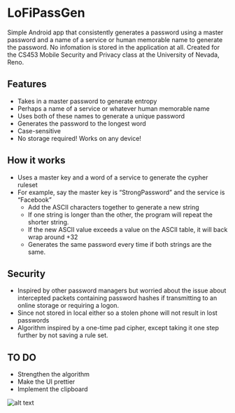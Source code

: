 # LoFiPassGen
Simple Android app that consistently generates a password using a master password and a name of a service or human memorable name to generate the password. No infomation is stored in the application at all. Created for the CS453 Mobile Security and Privacy class at the University of Nevada, Reno.

## Features

* Takes in a master password to generate entropy
* Perhaps a name of a service or whatever human memorable name
* Uses both of these names to generate a unique password
* Generates the password to the longest word
* Case-sensitive
* No storage required! Works on any device!

## How it works
* Uses a master key and a word of a service to generate the cypher ruleset
* For example, say the master key is “StrongPassword” and the service is “Facebook”
  * Add the ASCII characters together to generate a new string
  * If one string is longer than the other, the program will repeat the shorter string.
  * If the new ASCII value exceeds a value on the ASCII table, it will back wrap around +32
  * Generates the same password every time if both strings are the same.

## Security 
* Inspired by other password managers but worried about the issue about intercepted packets containing password hashes if transmitting to an online storage or requiring a logon.
* Since not stored in local either so a stolen phone will not result in lost passwords
* Algorithm inspired by a one-time pad cipher, except taking it one step further by not saving a rule set.

## TO DO
* Strengthen the algorithm
* Make the UI prettier
* Implement the clipboard


![alt text](https://raw.githubusercontent.com/carpathianslaughter/LoFiPassGen/master/Screenshot.png)
